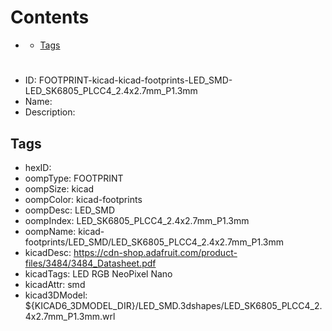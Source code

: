 



Contents
========

* [](#)
	* [Tags](#tags)

# 

- ID: FOOTPRINT-kicad-kicad-footprints-LED_SMD-LED_SK6805_PLCC4_2.4x2.7mm_P1.3mm
- Name: 
- Description: 

## Tags

- hexID: 
- oompType: FOOTPRINT
- oompSize: kicad
- oompColor: kicad-footprints
- oompDesc: LED_SMD
- oompIndex: LED_SK6805_PLCC4_2.4x2.7mm_P1.3mm
- oompName: kicad-footprints/LED_SMD/LED_SK6805_PLCC4_2.4x2.7mm_P1.3mm
- kicadDesc: https://cdn-shop.adafruit.com/product-files/3484/3484_Datasheet.pdf
- kicadTags: LED RGB NeoPixel Nano
- kicadAttr: smd
- kicad3DModel: ${KICAD6_3DMODEL_DIR}/LED_SMD.3dshapes/LED_SK6805_PLCC4_2.4x2.7mm_P1.3mm.wrl
